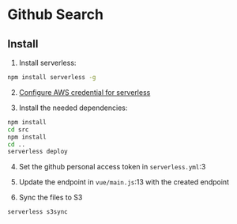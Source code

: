 # Github Search

## Install

1. Install serverless:
```bash
npm install serverless -g
```

2. [Configure AWS credential for serverless](https://serverless.com/framework/docs/providers/aws/guide/credentials/)

3. Install the needed dependencies:

```bash
npm install
cd src
npm install
cd ..
serverless deploy
```

4. Set the github personal access token in `serverless.yml`:3

5. Update the endpoint in `vue/main.js`:13 with the created endpoint

6. Sync the files to S3
```bash
serverless s3sync
```
